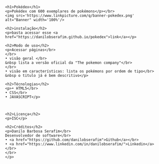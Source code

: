     <h1>Pokédex</h1>
    <p>Pokédex com 600 exemplares de pokémons</p></br>
    <img src='https://www.linkpicture.com/q/banner-pokedex.png' alt="Banner" width='100%'/>

    <h2>instalação</h2>
    <p>basta acessar esse <a href="https://danilobserafim.github.io/pokedex">link</a></p>

    <h2>Modo de uso</h2>
    <p>Acessar páginas</br>
    </br>
    • visão geral </br>
    &nbsp lista a versão oficial da "The pokemon company"</br>
    </br>
    • visão em características: lista os pokémons por ordem de tipo</br>
    &nbsp o titulo já é bem descritivo</p>

    <h2>Técnologias</h2>
    <p>• HTML5</br>
    • CSS</br>
    • JAVASCRIPT</p>

    

    <h2>Licença</h2>
    <p>ISC</p>

    <h2>Créditos</h2>
    <p>Danilo Barbosa Serafim</br>
    Desenvolvedor de software</br>
    • <a href="https://github.com/danilobserafim">Github</a></br>
    • <a href="https://www.linkedin.com/in/danilobserafim/">Linkedin</a></br>
    </br>
    </p>

    